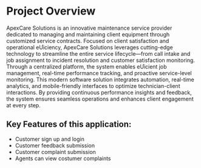# Project Overview 
ApexCare Solutions is an innovative maintenance service provider dedicated
to managing and maintaining client equipment through customized service contracts. Focused
on client satisfaction and operational eƯiciency, ApexCare Solutions leverages cutting-edge
technology to streamline the entire service lifecycle—from call intake and job assignment to
incident resolution and customer satisfaction monitoring. Through a centralized platform, the
system enables eƯicient job management, real-time performance tracking, and proactive
service-level monitoring.
This modern software solution integrates automation, real-time analytics, and mobile-friendly
interfaces to optimize technician-client interactions. By providing continuous performance
insights and feedback, the system ensures seamless operations and enhances client
engagement at every step.

## Key Features of this application:
- Customer sign up and login
- Customer feedback submission
- Customer complaint submission
- Agents can view costumer complaints
